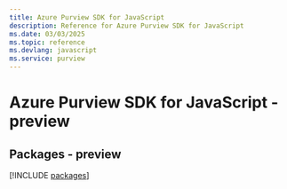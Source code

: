 ```yaml
---
title: Azure Purview SDK for JavaScript
description: Reference for Azure Purview SDK for JavaScript
ms.date: 03/03/2025
ms.topic: reference
ms.devlang: javascript
ms.service: purview
---
```

# Azure Purview SDK for JavaScript - preview
## Packages - preview
[!INCLUDE [packages](purview-index.md)]